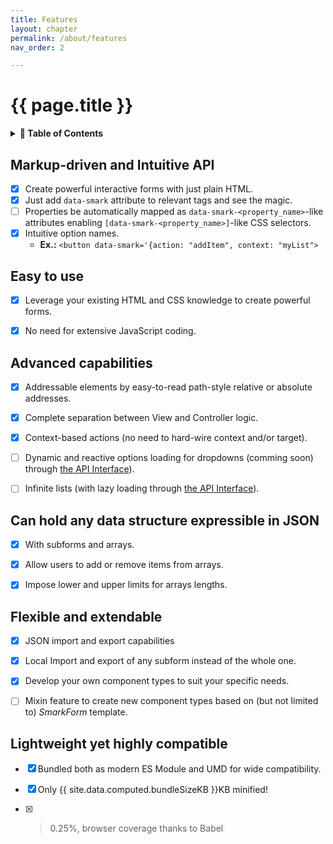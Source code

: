```yaml
---
title: Features
layout: chapter
permalink: /about/features
nav_order: 2

---
```


# {{ page.title }}

<details>
<summary>
<strong>📖 Table of Contents</strong>
</summary>

  {{ "
<!-- vim-markdown-toc GitLab -->

* [Markup-driven and Intuitive API](#markup-driven-and-intuitive-api)
* [Easy to use](#easy-to-use)
* [Advanced capabilities](#advanced-capabilities)
* [Can hold any data structure expressible in JSON](#can-hold-any-data-structure-expressible-in-json)
* [Flexible and extendable](#flexible-and-extendable)
* [Lightweight yet highly compatible](#lightweight-yet-highly-compatible)

<!-- vim-markdown-toc -->
       " | markdownify }}

</details>



## Markup-driven and Intuitive API

  * [x] Create powerful interactive forms with just plain HTML.
  * [x] Just add `data-smark` attribute to relevant tags and see the magic.
  * [ ] Properties be automatically mapped as `data-smark-<property_name>`-like
    attributes enabling `[data-smark-<property_name>]`-like CSS selectors.
  * [x] Intuitive option names.
    - **Ex.:** `<button data-smark='{action: "addItem", context: "myList">`


## Easy to use

  * [x] Leverage your existing HTML and CSS knowledge to create powerful forms.
  * [x] No need for extensive JavaScript coding.


## Advanced capabilities

  * [x] Addressable elements by easy-to-read path-style relative or absolute addresses.
  * [x] Complete separation between View and Controller logic.
  * [x] Context-based actions (no need to hard-wire context and/or target).
  * [ ] Dynamic and reactive options loading for dropdowns (comming soon)
        through [the API Interface](/advanced_concepts/the_api_interface)).
  * [ ] Infinite lists (with lazy loading through [the API
        Interface](/advanced_concepts/the_api_interface)).


## Can hold any data structure expressible in JSON

  * [x] With subforms and arrays.
  * [x] Allow users to add or remove items from arrays.
  * [x] Impose lower and upper limits for arrays lengths.


## Flexible and extendable

  * [x] JSON import and export capabilities
  * [x] Local Import and export of any subform instead of the whole one.
  * [x] Develop your own component types to suit your specific needs.
  * [ ] Mixin feature to create new component types based on (but not limited
        to) *SmarkForm* template.



## Lightweight yet highly compatible

  * [x] Bundled both as modern ES Module and UMD for wide compatibility.
  * [x] Only {{ site.data.computed.bundleSizeKB }}KB minified!
  * [x] > 0.25%, browser coverage thanks to Babel


